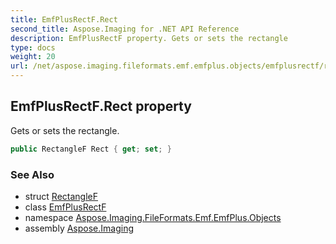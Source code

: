 ```yaml
---
title: EmfPlusRectF.Rect
second_title: Aspose.Imaging for .NET API Reference
description: EmfPlusRectF property. Gets or sets the rectangle
type: docs
weight: 20
url: /net/aspose.imaging.fileformats.emf.emfplus.objects/emfplusrectf/rect/
---
```

## EmfPlusRectF.Rect property

Gets or sets the rectangle.

```csharp
public RectangleF Rect { get; set; }
```

### See Also

* struct [RectangleF](../../../aspose.imaging/rectanglef/)
* class [EmfPlusRectF](../)
* namespace [Aspose.Imaging.FileFormats.Emf.EmfPlus.Objects](../../emfplusrectf/)
* assembly [Aspose.Imaging](../../../)


